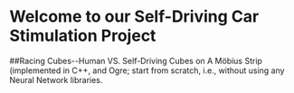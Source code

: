 # Welcome to our Self-Driving Car Stimulation Project

##Racing Cubes--Human VS. Self-Driving Cubes on A Möbius Strip (implemented in C++, and Ogre; start from scratch, i.e., without using any Neural Network libraries.
